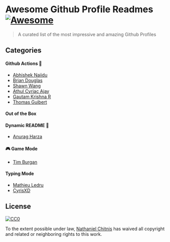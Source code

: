 # Awesome Github Profile Readmes  [![Awesome](https://cdn.rawgit.com/sindresorhus/awesome/d7305f38d29fed78fa85652e3a63e154dd8e8829/media/badge.svg)](https://github.com/sindresorhus/awesome#readme)

> A curated list of the most impressive and amazing Github Profiles


## Categories

#### Github Actions 🤖
- [Abhishek Naiidu](https://github.com/abhisheknaiidu/abhisheknaiidu)
- [Brian Douglas](https://github.com/bdougie/bdougie)
- [Shawn Wang](https://github.com/sw-yx/sw-yx)
- [Athul Cyriac Ajay](https://github.com/athul/athul)
- [Gautam Krishna R](https://github.com/gautamkrishnar/gautamkrishnar)
- [Thomas Guibert](https://github.com/thmsgbrt/thmsgbrt)

#### Out of the Box

#### Dynamic README 💫
- [Anurag Harza](https://github.com/anuraghazra/anuraghazra)

#### 🎮 Game Mode
- [Tim Burgan](https://github.com/timburgan/timburgan)

#### Typing Mode 
- [Mathieu Ledru](https://github.com/matyo91/matyo91)
- [CyrisXD](https://github.com/CyrisXD/CyrisXD)
## License

[![CC0](https://licensebuttons.net/p/zero/1.0/88x31.png)](https://creativecommons.org/publicdomain/zero/1.0/)

To the extent possible under law, [Nathaniel Chitnis](https://mail.gmail.com/chitnisnathan@gmail.com/) has waived all copyright and related or neighboring rights to this work.
